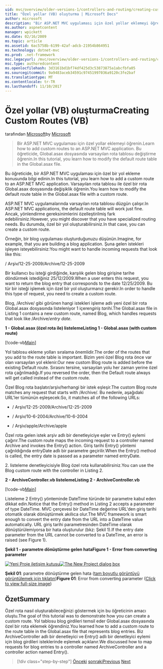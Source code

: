 ```yaml
---
uid: mvc/overview/older-versions-1/controllers-and-routing/creating-custom-routes-vb
title: "Özel yollar (VB) oluşturma | Microsoft Docs"
author: microsoft
description: "Bir ASP.NET MVC uygulaması için özel yollar eklemeyi öğrenin. Bu öğreticide, Global.asax dosyasında varsayılan rota tablosu değiştirme öğrenin."
ms.author: aspnetcontent
manager: wpickett
ms.date: 02/16/2009
ms.topic: article
ms.assetid: 6ac5758b-6199-42af-adcb-21954b864951
ms.technology: dotnet-mvc
ms.prod: .net-framework
msc.legacyurl: /mvc/overview/older-versions-1/controllers-and-routing/creating-custom-routes-vb
msc.type: authoredcontent
ms.openlocfilehash: 3d3161bd1bf74df425d3c53873875a1abcfbfa05
ms.sourcegitcommit: 9a9483aceb34591c97451997036a9120c3fe2baf
ms.translationtype: MT
ms.contentlocale: tr-TR
ms.lasthandoff: 11/10/2017
---
```

<a name="creating-custom-routes-vb"></a><span data-ttu-id="81385-104">Özel yollar (VB) oluşturma</span><span class="sxs-lookup"><span data-stu-id="81385-104">Creating Custom Routes (VB)</span></span>
====================
<span data-ttu-id="81385-105">tarafından [Microsoft](https://github.com/microsoft)</span><span class="sxs-lookup"><span data-stu-id="81385-105">by [Microsoft](https://github.com/microsoft)</span></span>

> <span data-ttu-id="81385-106">Bir ASP.NET MVC uygulaması için özel yollar eklemeyi öğrenin.</span><span class="sxs-lookup"><span data-stu-id="81385-106">Learn how to add custom routes to an ASP.NET MVC application.</span></span> <span data-ttu-id="81385-107">Bu öğreticide, Global.asax dosyasında varsayılan rota tablosu değiştirme öğrenin.</span><span class="sxs-lookup"><span data-stu-id="81385-107">In this tutorial, you learn how to modify the default route table in the Global.asax file.</span></span>


<span data-ttu-id="81385-108">Bu öğreticide, bir ASP.NET MVC uygulaması için özel bir yol ekleme konusunda bilgi edinin.</span><span class="sxs-lookup"><span data-stu-id="81385-108">In this tutorial, you learn how to add a custom route to an ASP.NET MVC application.</span></span> <span data-ttu-id="81385-109">Varsayılan rota tablosu ile özel bir rota Global.asax dosyasında değişiklik öğrenin.</span><span class="sxs-lookup"><span data-stu-id="81385-109">You learn how to modify the default route table in the Global.asax file with a custom route.</span></span>

<span data-ttu-id="81385-110">ASP.NET MVC uygulamalarında varsayılan rota tablosu düzgün çalışır.</span><span class="sxs-lookup"><span data-stu-id="81385-110">In ASP.NET MVC applications, the default route table will work just fine.</span></span> <span data-ttu-id="81385-111">Ancak, yönlendirme gereksinimlerini özelleştirilmiş fark edebilirsiniz.</span><span class="sxs-lookup"><span data-stu-id="81385-111">However, you might discover that you have specialized routing needs.</span></span> <span data-ttu-id="81385-112">Bu durumda, özel bir yol oluşturabilirsiniz.</span><span class="sxs-lookup"><span data-stu-id="81385-112">In that case, you can create a custom route.</span></span>

<span data-ttu-id="81385-113">Örneğin, bir blog uygulaması oluşturduğunuzu düşünün.</span><span class="sxs-lookup"><span data-stu-id="81385-113">Imagine, for example, that you are building a blog application.</span></span> <span data-ttu-id="81385-114">Şuna gelen istekleri işleyen isteyebilirsiniz:</span><span class="sxs-lookup"><span data-stu-id="81385-114">You might want to handle incoming requests that look like this:</span></span>

<span data-ttu-id="81385-115">/ Arşiv/12-25-2009</span><span class="sxs-lookup"><span data-stu-id="81385-115">/Archive/12-25-2009</span></span>

<span data-ttu-id="81385-116">Bir kullanıcı bu isteği girdiğinde, karşılık gelen blog girişine tarihe döndürmek istediğiniz 25/12/2009.</span><span class="sxs-lookup"><span data-stu-id="81385-116">When a user enters this request, you want to return the blog entry that corresponds to the date 12/25/2009.</span></span> <span data-ttu-id="81385-117">Bu tür bir isteği işlemek için özel bir yol oluşturmanız gerekir.</span><span class="sxs-lookup"><span data-stu-id="81385-117">In order to handle this type of request, you need to create a custom route.</span></span>

<span data-ttu-id="81385-118">Blog, /Archive/ gibi görünen hangi istekleri işleme adlı yeni özel bir rota Global.asax dosyasında listeleniyor 1 içeren*giriş tarihi*.</span><span class="sxs-lookup"><span data-stu-id="81385-118">The Global.asax file in Listing 1 contains a new custom route, named Blog, which handles requests that look like /Archive/*entry date*.</span></span>

<span data-ttu-id="81385-119">**1 - Global.asax (özel rota ile) listeleme**</span><span class="sxs-lookup"><span data-stu-id="81385-119">**Listing 1 - Global.asax (with custom route)**</span></span>

[!code-vb[Main](creating-custom-routes-vb/samples/sample1.vb)]

<span data-ttu-id="81385-120">Yol tablosu ekleme yolları sıralama önemlidir.</span><span class="sxs-lookup"><span data-stu-id="81385-120">The order of the routes that you add to the route table is important.</span></span> <span data-ttu-id="81385-121">Bizim yeni özel Blog rota önce var olan varsayılan yol eklenir.</span><span class="sxs-lookup"><span data-stu-id="81385-121">Our new custom Blog route is added before the existing Default route.</span></span> <span data-ttu-id="81385-122">Sırasını tersine, varsayılan yolu her zaman yerine özel rota çağrılmadığı.</span><span class="sxs-lookup"><span data-stu-id="81385-122">If you reversed the order, then the Default route always will get called instead of the custom route.</span></span>

<span data-ttu-id="81385-123">Özel Blog rota başlatır/arşiv/herhangi bir istek eşleşir.</span><span class="sxs-lookup"><span data-stu-id="81385-123">The custom Blog route matches any request that starts with /Archive/.</span></span> <span data-ttu-id="81385-124">Bu nedenle, aşağıdaki URL'ler tümünün eşleşecek:</span><span class="sxs-lookup"><span data-stu-id="81385-124">So, it matches all of the following URLs:</span></span>

- <span data-ttu-id="81385-125">/ Arşiv/12-25-2009</span><span class="sxs-lookup"><span data-stu-id="81385-125">/Archive/12-25-2009</span></span>

- <span data-ttu-id="81385-126">/ Arşiv/10-6-2004</span><span class="sxs-lookup"><span data-stu-id="81385-126">/Archive/10-6-2004</span></span>

- <span data-ttu-id="81385-127">/ Arşiv/apple</span><span class="sxs-lookup"><span data-stu-id="81385-127">/Archive/apple</span></span>

<span data-ttu-id="81385-128">Özel rota gelen istek arşiv adlı bir denetleyiciye eşler ve Entry() eylemi çağırır.</span><span class="sxs-lookup"><span data-stu-id="81385-128">The custom route maps the incoming request to a controller named Archive and invokes the Entry() action.</span></span> <span data-ttu-id="81385-129">Giriş tarihi Entry() yöntemi çağrıldığında entryDate adlı bir parametre geçirilir.</span><span class="sxs-lookup"><span data-stu-id="81385-129">When the Entry() method is called, the entry date is passed as a parameter named entryDate.</span></span>

<span data-ttu-id="81385-130">2. listeleme denetleyicisiyle Blog özel rota kullanabilirsiniz.</span><span class="sxs-lookup"><span data-stu-id="81385-130">You can use the Blog custom route with the controller in Listing 2.</span></span>

<span data-ttu-id="81385-131">**2 - ArchiveController.vb listeleme**</span><span class="sxs-lookup"><span data-stu-id="81385-131">**Listing 2 - ArchiveController.vb**</span></span>

[!code-vb[Main](creating-custom-routes-vb/samples/sample2.vb)]

<span data-ttu-id="81385-132">Listeleme 2 Entry() yönteminde DateTime türünde bir parametre kabul eden dikkat edin.</span><span class="sxs-lookup"><span data-stu-id="81385-132">Notice that the Entry() method in Listing 2 accepts a parameter of type DateTime.</span></span> <span data-ttu-id="81385-133">MVC çerçevesi bir DateTime değerine URL'den giriş tarihi otomatik olarak dönüştürmek akıllıca olur.</span><span class="sxs-lookup"><span data-stu-id="81385-133">The MVC framework is smart enough to convert the entry date from the URL into a DateTime value automatically.</span></span> <span data-ttu-id="81385-134">URL giriş tarihi parametresinden DateTime olarak dönüştürülemiyorsa bir hata oluşturulur (bkz: Şekil 1).</span><span class="sxs-lookup"><span data-stu-id="81385-134">If the entry date parameter from the URL cannot be converted to a DateTime, an error is raised (see Figure 1).</span></span>

<span data-ttu-id="81385-135">**Şekil 1 - parametre dönüştürme gelen hata**</span><span class="sxs-lookup"><span data-stu-id="81385-135">**Figure 1 - Error from converting parameter**</span></span>


<span data-ttu-id="81385-136">[![Yeni Proje iletişim kutusu](creating-custom-routes-vb/_static/image1.jpg)](creating-custom-routes-vb/_static/image1.png)</span><span class="sxs-lookup"><span data-stu-id="81385-136">[![The New Project dialog box](creating-custom-routes-vb/_static/image1.jpg)](creating-custom-routes-vb/_static/image1.png)</span></span>

<span data-ttu-id="81385-137">**Şekil 01**: parametre dönüştürme gelen hata ([tam boyutlu görüntüyü görüntülemek için tıklatın](creating-custom-routes-vb/_static/image2.png))</span><span class="sxs-lookup"><span data-stu-id="81385-137">**Figure 01**: Error from converting parameter ([Click to view full-size image](creating-custom-routes-vb/_static/image2.png))</span></span>


## <a name="summary"></a><span data-ttu-id="81385-138">Özet</span><span class="sxs-lookup"><span data-stu-id="81385-138">Summary</span></span>

<span data-ttu-id="81385-139">Özel rota nasıl oluşturabileceğinizi göstermek için bu öğreticinin amacı oluştu.</span><span class="sxs-lookup"><span data-stu-id="81385-139">The goal of this tutorial was to demonstrate how you can create a custom route.</span></span> <span data-ttu-id="81385-140">Yol tablosu blog girdileri temsil eder Global.asax dosyasında özel bir rota eklemek öğrendiniz.</span><span class="sxs-lookup"><span data-stu-id="81385-140">You learned how to add a custom route to the route table in the Global.asax file that represents blog entries.</span></span> <span data-ttu-id="81385-141">Biz ArchiveController adlı bir denetleyici ve Entry() adlı bir denetleyici eylemi için blog girdileri isteklerinde eşlemek açıklanır.</span><span class="sxs-lookup"><span data-stu-id="81385-141">We discussed how to map requests for blog entries to a controller named ArchiveController and a controller action named Entry().</span></span>

>[!div class="step-by-step"]
<span data-ttu-id="81385-142">[Önceki](asp-net-mvc-controller-overview-vb.md)
[sonraki](creating-a-route-constraint-vb.md)</span><span class="sxs-lookup"><span data-stu-id="81385-142">[Previous](asp-net-mvc-controller-overview-vb.md)
[Next](creating-a-route-constraint-vb.md)</span></span>
